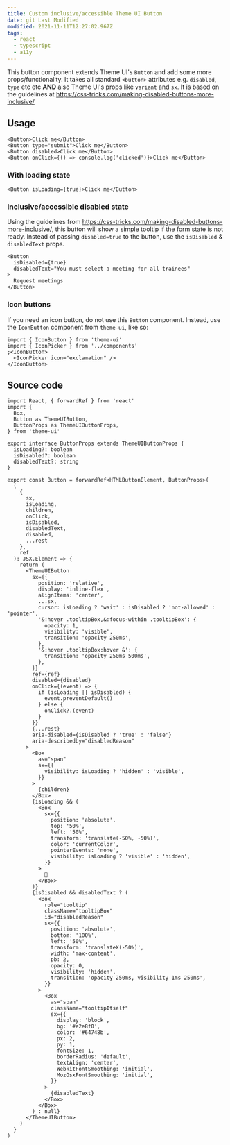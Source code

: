 ```yaml
---
title: Custom inclusive/accessible Theme UI Button
date: git Last Modified
modified: 2021-11-11T12:27:02.967Z
tags:
  - react
  - typescript
  - a11y
---
```


This button component extends Theme UI's `Button` and add some more props/functionality. It takes all standard `<button>` attributes e.g. `disabled`, `type` etc etc **AND** also Theme UI's props like `variant` and `sx`. It is based on the guidelines at https://css-tricks.com/making-disabled-buttons-more-inclusive/

## Usage

```tsx
<Button>Click me</Button>
<Button type="submit">Click me</Button>
<Button disabled>Click me</Button>
<Button onClick={() => console.log('clicked')}>Click me</Button>
```

### With loading state

```tsx
<Button isLoading={true}>Click me</Button>
```

### Inclusive/accessible disabled state

Using the guidelines from https://css-tricks.com/making-disabled-buttons-more-inclusive/, this button will show a simple tooltip if the form state is not ready. Instead of passing `disabled=true` to the button, use the `isDisabled` & `disabledText` props.

```tsx
<Button
  isDisabled={true}
  disabledText="You must select a meeting for all trainees"
>
  Request meetings
</Button>
```

### Icon buttons

If you need an icon button, do not use this `Button` component. Instead, use the `IconButton` component from `theme-ui`, like so:

```tsx
import { IconButton } from 'theme-ui'
import { IconPicker } from '../components'
;<IconButton>
  <IconPicker icon="exclamation" />
</IconButton>
```

## Source code

```tsx
import React, { forwardRef } from 'react'
import {
  Box,
  Button as ThemeUIButton,
  ButtonProps as ThemeUIButtonProps,
} from 'theme-ui'

export interface ButtonProps extends ThemeUIButtonProps {
  isLoading?: boolean
  isDisabled?: boolean
  disabledText?: string
}

export const Button = forwardRef<HTMLButtonElement, ButtonProps>(
  (
    {
      sx,
      isLoading,
      children,
      onClick,
      isDisabled,
      disabledText,
      disabled,
      ...rest
    },
    ref
  ): JSX.Element => {
    return (
      <ThemeUIButton
        sx={{
          position: 'relative',
          display: 'inline-flex',
          alignItems: 'center',
          ...sx,
          cursor: isLoading ? 'wait' : isDisabled ? 'not-allowed' : 'pointer',
          '&:hover .tooltipBox,&:focus-within .tooltipBox': {
            opacity: 1,
            visibility: 'visible',
            transition: 'opacity 250ms',
          },
          '&:hover .tooltipBox:hover &': {
            transition: 'opacity 250ms 500ms',
          },
        }}
        ref={ref}
        disabled={disabled}
        onClick={(event) => {
          if (isLoading || isDisabled) {
            event.preventDefault()
          } else {
            onClick?.(event)
          }
        }}
        {...rest}
        aria-disabled={isDisabled ? 'true' : 'false'}
        aria-describedby="disabledReason"
      >
        <Box
          as="span"
          sx={{
            visibility: isLoading ? 'hidden' : 'visible',
          }}
        >
          {children}
        </Box>
        {isLoading && (
          <Box
            sx={{
              position: 'absolute',
              top: '50%',
              left: '50%',
              transform: 'translate(-50%, -50%)',
              color: 'currentColor',
              pointerEvents: 'none',
              visibility: isLoading ? 'visible' : 'hidden',
            }}
          >
            🤔
          </Box>
        )}
        {isDisabled && disabledText ? (
          <Box
            role="tooltip"
            className="tooltipBox"
            id="disabledReason"
            sx={{
              position: 'absolute',
              bottom: '100%',
              left: '50%',
              transform: 'translateX(-50%)',
              width: 'max-content',
              pb: 2,
              opacity: 0,
              visibility: 'hidden',
              transition: 'opacity 250ms, visibility 1ms 250ms',
            }}
          >
            <Box
              as="span"
              className="tooltipItself"
              sx={{
                display: 'block',
                bg: '#e2e8f0',
                color: '#64748b',
                px: 2,
                py: 1,
                fontSize: 1,
                borderRadius: 'default',
                textAlign: 'center',
                WebkitFontSmoothing: 'initial',
                MozOsxFontSmoothing: 'initial',
              }}
            >
              {disabledText}
            </Box>
          </Box>
        ) : null}
      </ThemeUIButton>
    )
  }
)
```
